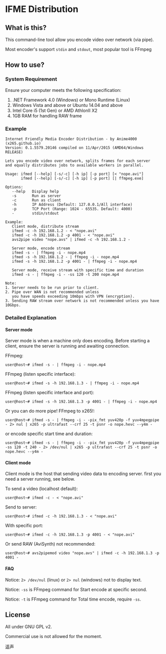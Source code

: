 # IFME Distribution
## What is this?
This command-line tool allow you encode video over network (via pipe).

Most encoder's support `stdin` and `stdout`, most popular tool is FFmpeg

## How to use?
### System Requirement
Ensure your computer meets the following specification:

1. .NET Framework 4.0 (Windows) or Mono Runtime (Linux)
2. Windows Vista and above or Ubuntu 14.04 and above
3. Intel Core i5 (1st Gen) or AMD AthlonII X2
4. 1GB RAM for handling RAW frame

### Example
```
Internet Friendly Media Encoder Distribution - by Anime4000 (x265.github.io)
Version: 0.1.5579.20146 compiled on 11/Apr/2015 (AMD64/Windows RELEASE)

Lets you encode video over network, splits frames for each server
and equally distributes jobs to available workers in parallel.

Usage: ifmed [--help] [-s/-c] [-h ip] [-p port] [< "nope.avi"]
       ifmed [--help] [-s/-c] [-h ip] [-p port] [| ffmpeg.exe]

Options:
   --help   Display help
   -s       Run as server
   -c       Run as client
   -h       IP Address (Default: 127.0.0.1/All interface)
   -p       TCP Port (Range: 1024 - 65535. Default: 4000)
   -        stdin/stdout

Example:
   Client mode, distribute stream
   ifmed -c -h 192.168.1.2 - < "nope.avi"
   ifmed -c -h 192.168.1.2 -p 4001 - < "nope.avi"
   avs2pipe video "nope.avs" | ifmed -c -h 192.168.1.2 -

   Server mode, encode stream
   ifmed -s - | ffmpeg -i - nope.mp4
   ifmed -s -h 192.168.1.2 - | ffmpeg -i - nope.mp4
   ifmed -s -h 192.168.1.2 -p 4001 - | ffmpeg -i - nope.mp4

   Server mode, receive stream with specific time and duration
   ifmed -s - | ffmpeg -i - -ss 120 -t 200 nope.mp4

Note:
1. Server needs to be run prior to client.
2. Pipe over WAN is not recommended unless
   you have speeds exceeding 10mbps with VPN (encryption).
3. Sending RAW stream over network is not recommended unless you have 10Gbps.
```

### Detailed Explanation
#### Server mode
Server mode is when a machine only does encoding. Before starting a client, ensure the server is running and awaiting connection.

FFmpeg:
```
user@host~# ifmed -s - | ffmpeg -i - nope.mp4
```

FFmpeg (listen specific interface):
```
user@host~# ifmed -s -h 192.168.1.3 - | ffmpeg -i - nope.mp4
```

FFmpeg (listen specific interface and port):
```
user@host~# ifmed -s -h 192.168.1.3 -p 4001 - | ffmpeg -i - nope.mp4
```

Or you can do more pipe! FFmpeg to x265!:
```
user@host~# ifmed -s - | ffmpeg -i - -pix_fmt yuv420p -f yuv4mpegpipe - 2> nul | x265 -p ultrafast --crf 25 -t psnr -o nope.hevc --y4m -
```

or encode specific start time and duration:
```
user@host~# ifmed -s - | ffmpeg -i - -pix_fmt yuv420p -f yuv4mpegpipe -ss 120 -t 240 - 2> /dev/nul | x265 -p ultrafast --crf 25 -t psnr -o nope.hevc --y4m -
```

#### Client mode
Client mode is the host that sending video data to encoding server. first you need a server running, see below.

To send a video (localhost default):
```
user@host~# ifmed -c - < "nope.avi"
```

Send to server:
```
user@host~# ifmed -c -h 192.168.1.3 - < "nope.avi"
```

With specific port:
```
user@host~# ifmed -c -h 192.168.1.3 -p 4001 - < "nope.avi"
```

Or send RAW (AviSynth) not recommended:
```
user@host~# avs2pipemod video "nope.avs" | ifmed -c -h 192.168.1.3 -p 4001 -
```

#### FAQ
Notice: `2> /dev/nul` (linux) or `2> nul` (windows) not to display text.

Notice: `-ss` is FFmpeg command for Start encode at specific second.

Notice: `-t` is FFmpeg command for Total time encode, require `-ss`.

## License
All under GNU GPL v2.

Commercial use is not allowed for the moment.

遥声
